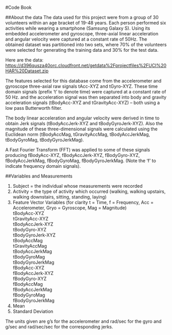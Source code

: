#Code Book

##About the data
The data used for this project were from a group of 30 volunteers within an age bracket of 19-48 years. Each person performed six activities while wearing a smartphone (Samsung Galaxy S). Using its embedded accelerometer and gyroscope, three-axial linear acceleration and angular velocity were captured at a constant rate of 50Hz. The obtained dataset was partitioned into two sets, where 70% of the volunteers were selected for generating the training data and 30% for the test data.

Here are the data: https://d396qusza40orc.cloudfront.net/getdata%2Fprojectfiles%2FUCI%20HAR%20Dataset.zip

The features selected for this database come from the accelerometer and gyroscope three-axial raw signals tAcc-XYZ and tGyro-XYZ. These time domain signals (prefix ‘t’ to denote time) were captured at a constant rate of 50 Hz. and the acceleration signal was then separated into body and gravity acceleration signals (tBodyAcc-XYZ and tGravityAcc-XYZ) – both using a low pass Butterworth filter.

The body linear acceleration and angular velocity were derived in time to obtain Jerk signals (tBodyAccJerk-XYZ and tBodyGyroJerk-XYZ). Also the magnitude of these three-dimensional signals were calculated using the Euclidean norm (tBodyAccMag, tGravityAccMag, tBodyAccJerkMag, tBodyGyroMag, tBodyGyroJerkMag).

A Fast Fourier Transform (FFT) was applied to some of these signals producing fBodyAcc-XYZ, fBodyAccJerk-XYZ, fBodyGyro-XYZ, fBodyAccJerkMag, fBodyGyroMag, fBodyGyroJerkMag. (Note the ‘f’ to indicate frequency domain signals).

##Variables and Measurements
1. Subject = the individual whose measurements were recorded
2. Activity = the type of activity which occurred (walking, walking upstairs, walking downstairs, sitting, standing, laying)
3. Feature Vector Variables (for clarity t = Time, f = Frequency, Acc = Accelerometer, Gryo = Gyroscope, Mag = Magnitude) <br>
    tBodyAcc-XYZ <br>
    tGravityAcc-XYZ <br>
    tBodyAccJerk-XYZ <br>
    tBodyGyro-XYZ <br>
    tBodyGyroJerk-XYZ <br>
    tBodyAccMag <br>
    tGravityAccMag <br>
    tBodyAccJerkMag <br>
    tBodyGyroMag <br>
    tBodyGyroJerkMag <br>
    fBodyAcc-XYZ <br>
    fBodyAccJerk-XYZ <br>
    fBodyGyro-XYZ <br>
    fBodyAccMag <br>
    fBodyAccJerkMag <br>
    fBodyGyroMag <br>
    fBodyGyroJerkMag <br>
4. Mean
5. Standard Deviation

The units given are g’s for the accelerometer and rad/sec for the gyro and g/sec and rad/sec/sec for the corresponding jerks.
